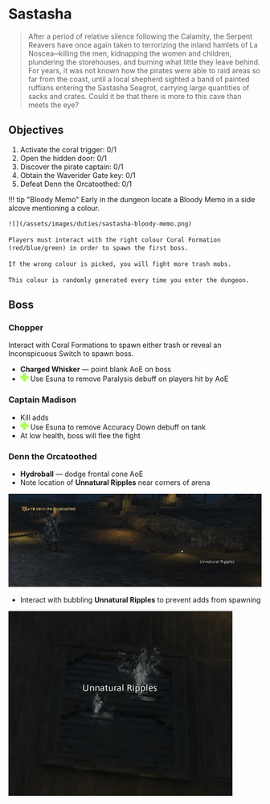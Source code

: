 # Sastasha

> After a period of relative silence following the Calamity, the Serpent Reavers have once again taken to terrorizing the inland hamlets of La Noscea─killing the men, kidnapping the women and children, plundering the storehouses, and burning what little they leave behind. For years, it was not known how the pirates were able to raid areas so far from the coast, until a local shepherd sighted a band of painted ruffians entering the Sastasha Seagrot, carrying large quantities of sacks and crates. Could it be that there is more to this cave than meets the eye?

## Objectives

1. Activate the coral trigger: 0/1
2. Open the hidden door: 0/1
3. Discover the pirate captain: 0/1
4. Obtain the Waverider Gate key: 0/1
5. Defeat Denn the Orcatoothed: 0/1

!!! tip "Bloody Memo"
    Early in the dungeon locate a Bloody Memo in a side alcove mentioning a colour.

    ![](/assets/images/duties/sastasha-bloody-memo.png)

    Players must interact with the right colour Coral Formation (red/blue/green) in order to spawn the first boss.

    If the wrong colour is picked, you will fight more trash mobs.

    This colour is randomly generated every time you enter the dungeon.

## Boss

### Chopper

Interact with Coral Formations to spawn either trash or reveal an Inconspicuous Switch to spawn boss.

- **Charged Whisker** — point blank AoE on boss
- ![](/assets/icons/role-healer.png) Use Esuna to remove Paralysis debuff on players hit by AoE

### Captain Madison

- Kill adds
- ![](/assets/icons/role-healer.png) Use Esuna to remove Accuracy Down debuff on tank
- At low health, boss will flee the fight

### Denn the Orcatoothed

- **Hydroball** — dodge frontal cone AoE
- Note location of **Unnatural Ripples** near corners of arena

![](/assets/images/duties/sastasha-denn-unnatural-ripples-location.png)

- Interact with bubbling **Unnatural Ripples** to prevent adds from spawning

![](/assets/images/duties/sastasha-denn-unnatural-ripples-bubbling.png)
